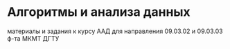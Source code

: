 # Алгоритмы и анализа данных
материалы и задания к курсу ААД для направления 09.03.02 и 09.03.03 ф-та МКМТ ДГТУ

